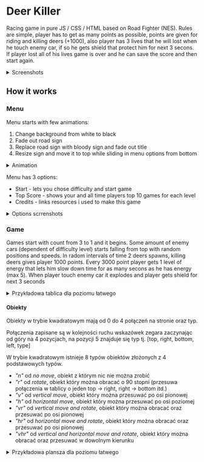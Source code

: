 # Deer Killer
 Racing game in pure JS / CSS / HTML based on Road Fighter (NES). Rules are simple, player has to get as many points as possible, points are given for riding and killing deers (+1000), also player has 3 lives that he will lost when he touch enemy car, if so he gets shield that protect him for next 3 secons. If player lost all of his lives game is over and he can save the score and then start again.
 <details>
    <summary>Screenshots</summary>
    <img alt="Menu" src="https://github.com/Pasek108/Deer-Killer/blob/main/readme_images/menu.png">
    <img alt="Game" src="https://github.com/Pasek108/Deer-Killer/blob/main/readme_images/game.png">
    <img alt="Game Over" src="https://github.com/Pasek108/Deer-Killer/blob/main/readme_images/game_over.png">
</details> 

## How it works
### Menu
Menu starts with few animations: 
1. Change background from white to black
2. Fade out road sign
3. Replace road sign with bloody sign and fade out title
4. Resize sign and move it to top while sliding in menu options from bottom
<details>
    <summary>Animation</summary>
    <img alt="Menu start animation" src="https://github.com/Pasek108/Deer-Killer/blob/main/readme_images/menu_bg.png">
</details> 

Menu has 3 options:
* Start - lets you chose difficulty and start game
* Top Score - shows your and all time players top 10 games for each level
* Credits - links resources i used to make this game
<details>
    <summary>Options scrrenshots</summary>
    <img alt="Menu difficulty tab" src="https://github.com/Pasek108/Deer-Killer/blob/main/readme_images/menu_difficulty.png">
    <img alt="Menu top score tab" src="https://github.com/Pasek108/Deer-Killer/blob/main/readme-images/menu_top_score.png">
    <img alt="Menu credits tab" src="https://github.com/Pasek108/Deer-Killer/blob/main/readme_images/menu_credits.png">
</details> 

### Game
Games start with count from 3 to 1 and it begins. Some amount of enemy cars (dependent of difficulty level) starts falling from top with random positions and speeds. In radom intervals of time 2 deers spawns, killing deers gives player 1000 points. Every 3000 point player gets 1 level of energy that lets him slow down time for as many secons as he has energy (max 5). When player touch enemy car it explodes and player gets shield for next 3 seconds
<details>
    <summary>Przykładowa tablica dla poziomu łatwego</summary>
    <img alt="Array for easy level" src="https://github.com/Pasek108/Deer-Killer/blob/main/main/readme_images/example_array.png">
</details> 


#### Obiekty
Obiekty w trybie kwadratowym mają od 0 do 4 połączeń na stronie oraz typ. 

Połączenia zapisane są w kolejności ruchu wskazówek zegara zaczynając od góry na 4 pozycjach, na pozycji 5 znajduje się typ tj. [top, right, bottom, left, type]

W trybie kwadratowym istnieje 8 typów obiektów złożonych z 4 podstawowych typów.
* *"n"* od *no move*, obiekt z którym nic nie można zrobić
* *"r"* od *rotate*, obiekt który można obracać o 90 stopni (przesuwa połączenia w tablicy o jeden top -> right, right -> bottom itd.)
* *"v"* od *vertical move*, obiekt który można przesuwać po osi pionowej
* *"h"* od *horizontal move*, obiekt który można przesuwać po osi poziomej
* *"vr"* od *vertical move and rotate*, obiekt który można obracać oraz przesuwać po osi pionowej
* *"hr"* od *horizontal move and rotate*, obiekt który można obracać oraz przesuwać po osi pionowej
* *"vhr"* od *vertical and horizontal move and rotate*, obiekt który można obracać oraz przesuwać w dowolnym kierunku

<details>
    <summary>Przykładowa plansza dla poziomu łatwego</summary>
    <img alt="Example game grid" src="https://github.com/Pasek108/ConnectGame/blob/main/readme_images/example_grid.png">
</details> 


